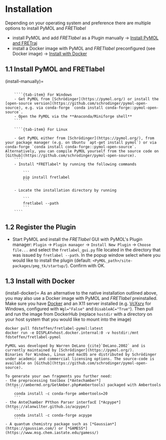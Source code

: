 # Installation

Depending on your operating system and preference there are multiple options to install PyMOL and *FRETlabel*
- install PyMOL and add *FRETlabel* as a Plugin manually &rarr; [Install PyMOL and FRETraj](install-manually)
- install a Docker image with PyMOL and *FRETlabel* preconfigured (see Docker image) &rarr; [Install with Docker](install-docker)


## 1.1 Install PyMOL and FRETlabel
(install-manually)=
`````{tab-set}

    ````{tab-item} For Windows
    - Get PyMOL from [Schrödinger](https://pymol.org/) or install the [open-source version](https://github.com/schrodinger/pymol-open-source), e.g. via conda-forge `conda install conda-forge::pymol-open-source`.
    - Open the PyMOL via the **Anaconda/Miniforge shell**
    ````

    ````{tab-item} For Linux

    - Get PyMOL either from [Schrödinger](https://pymol.org/), from your package manager (e.g. on Ubuntu `apt-get install pymol`) or via conda-forge `conda install conda-forge::pymol-open-source`. Alternatively, you can compile PyMOL yourself from the source code on [Github](https://github.com/schrodinger/pymol-open-source). 
    ````
    - Install *FRETlabel* by running the following commands

        ```
        pip install fretlabel
        ```

    - Locate the installation directory by running

        ```
        fretlabel --path
        ```
    ````
`````

## 1.2 Register the Plugin
- Start PyMOL and install the *FRETlabel* GUI with PyMOL's Plugin manager: `Plugin` &rarr; `Plugin manager` &rarr; `Install New Plugin` &rarr; `Choose file...` and select the `fretlabel_gui.py` file located in the directory that was issued by `fretlabel --path`. In the popup window select where you would like to install the plugin (default: `<PyMOL_path>/site-packages/pmg_tk/startup/`). Confirm with OK.


## 1.3 Install with Docker
(install-docker)=
As an alternative to the native installation outlined above, you may also use a Docker image with PyMOL and *FRETlabel* preinstalled. Make sure you have [Docker](https://www.docker.com/products/docker-desktop) and an X11 server installed (e.g. [VcXsrv](https://sourceforge.net/projects/vcxsrv/) for Windows, configured with `Wgl="False"` and `DisableAC="True"`). Then pull and run the image from DockerHub (replace `hostdir` with a directory on your host system that you would like to mount into the image)

```
docker pull fdsteffen/fretlabel-pymol:latest
docker run -e DISPLAY=host.docker.internal:0 -v hostdir:/mnt fdsteffen/fretlabel-pymol
```

```{admonition} Incentive or open-source PyMOL
PyMOL was developed by Warren DeLano {cite}`DeLano.2002` and is currently maintained by [Schrödinger](https://pymol.org/). 
Binaries for Windows, Linux and macOS are distributed by Schrödinger under academic and commercial licensing options. The source-code is available on [Github](https://github.com/schrodinger/pymol-open-source).
```

```{tip} 
To generate your own fragments you further need:
- the preprocessing toolbox [*Antechamber*](https://ambermd.org/GetAmber.php#ambertools) packaged with Ambertools
    ```
    conda install -c conda-forge ambertools=20
    ```
- the AnteChamber PYthon Parser interfacE [*Acpype*](https://alanwilter.github.io/acpype/)
    ```
    conda install -c conda-forge acpype
    ```
- A quantum chemistry package such as [*Gaussian*](https://gaussian.com/) or [*GAMESS*](https://www.msg.chem.iastate.edu/gamess/)
```
